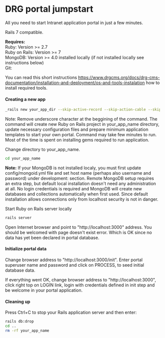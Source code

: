 # DRG portal jumpstart

All you need to start Intranet application portal in just a few minutes.

Rails 7 compatible.

**Requires:**<br>
Ruby: Version >= 2.7 <br>
Ruby on Rails:  Version >= 7<br>
MongoDB: Version >= 4.0 installed locally (if not installed locally see instructions below)<br>
Git: <br>

You can read this short instructions https://www.drgcms.org/docs/drg-cms-documentation/installation-and-deployment/os-and-tools-instalation 
how to install required tools.


#### Creating a new app

```bash
_rails new your_app_dir --skip-active-record --skip-action-cable --skip-hotwire --skip-webpack-install -m https://raw.github.com/drgcms/drg-portal-jumpstart/master/template.rb -
```

Note: Remove underscore character at the beggining of the command.
The command will create new Ruby on Rails project in your_app_name directory, update 
necessary configuration files and prepare minimum application templates to start 
your own portal. Command may take few minutes to run. Most of the time is spent on 
installing gems required to run application.

Change directory to your_app_name.

```bash
cd your_app_name
```

**Note:** If your MongoDB is not installed localy, you must first update config/mongoid.yml 
file and set host name (perhaps also username and password) under development: section. 
Remote MongoDB setup requires an extra step, but default 
local installation doesn't need any administration at all. No login credentials is required
and MongoDB will create new databases and collections automatically when first used.
Since default installation allows connections only from localhost security is not in danger.

Start Ruby on Rails server locally 

```bash
rails server
```

Open Internet browser and point to "http://localhost:3000" address. You should be 
welcomed with page doesn't exist error. Which is OK since no data has yet 
been declared in portal database.

#### Initialize portal data

Change browser address to "http://localhost:3000/init". 
Enter portal superuser name and password and click on PROCESS, to seed initial
database data.

If everything went OK, change browser address to "http://localhost:3000",
click right top on LOGIN link, login with credentials defined in init step and 
be welcome in your portal application. 

#### Cleaning up

Press Ctrl+C to stop your Rails application server and then enter:

```bash
rails db:drop
cd ..
rm -rf your_app_name
```
